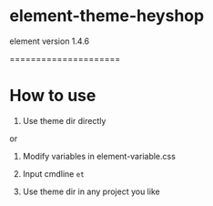 # element-theme-heyshop

element version 1.4.6

=====================

# How to use

1. Use theme dir directly

or

1. Modify variables in element-variable.css

2. Input cmdline `et`

3. Use theme dir in any project you like

